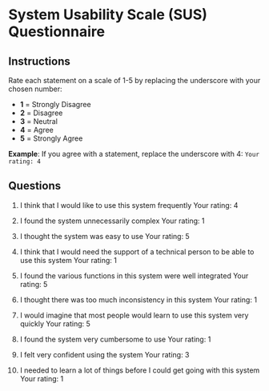 # System Usability Scale (SUS) Questionnaire

## Instructions

Rate each statement on a scale of 1-5 by replacing the underscore with your chosen number:
- **1** = Strongly Disagree
- **2** = Disagree  
- **3** = Neutral
- **4** = Agree
- **5** = Strongly Agree

**Example**: If you agree with a statement, replace the underscore with 4:
`Your rating: 4`

## Questions

1. I think that I would like to use this system frequently
   Your rating: 4

2. I found the system unnecessarily complex
   Your rating: 1

3. I thought the system was easy to use
   Your rating: 5

4. I think that I would need the support of a technical person to be able to use this system
   Your rating: 1

5. I found the various functions in this system were well integrated
   Your rating: 5

6. I thought there was too much inconsistency in this system
   Your rating: 1

7. I would imagine that most people would learn to use this system very quickly
   Your rating: 5

8. I found the system very cumbersome to use
   Your rating: 1

9. I felt very confident using the system
   Your rating: 3

10. I needed to learn a lot of things before I could get going with this system
    Your rating: 1